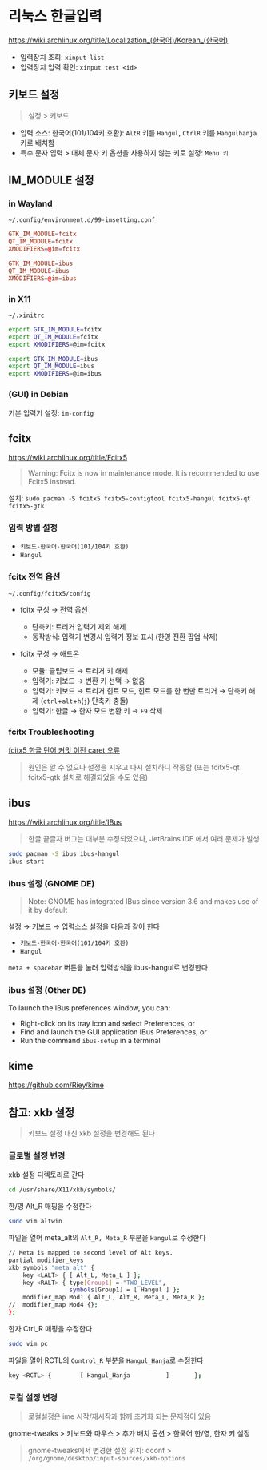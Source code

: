 # 리눅스 한글입력

<https://wiki.archlinux.org/title/Localization_(한국어)/Korean_(한국어)>

- 입력장치 조회: `xinput list`
- 입력장치 입력 확인: `xinput test <id>`

## 키보드 설정

> 설정 > 키보드

- 입력 소스: 한국어(101/104키 호환): `AltR` 키를 `Hangul`, `CtrlR` 키를 `Hangulhanja` 키로 배치함
- 특수 문자 입력 > 대체 문자 키 옵션을 사용하지 않는 키로 설정: `Menu 키`

## IM_MODULE 설정

### in Wayland

`~/.config/environment.d/99-imsetting.conf`

```conf
GTK_IM_MODULE=fcitx
QT_IM_MODULE=fcitx
XMODIFIERS=@im=fcitx

GTK_IM_MODULE=ibus
QT_IM_MODULE=ibus
XMODIFIERS=@im=ibus
```

### in X11

`~/.xinitrc`

```sh
export GTK_IM_MODULE=fcitx
export QT_IM_MODULE=fcitx
export XMODIFIERS=@im=fcitx

export GTK_IM_MODULE=ibus
export QT_IM_MODULE=ibus
export XMODIFIERS=@im=ibus
```

### (GUI) in Debian

기본 입력기 설정: `im-config`

## fcitx

<https://wiki.archlinux.org/title/Fcitx5>

> Warning: Fcitx is now in maintenance mode. It is recommended to use Fcitx5 instead.

설치: `sudo pacman -S fcitx5 fcitx5-configtool fcitx5-hangul fcitx5-qt fcitx5-gtk`

### **입력 방법 설정**

- `키보드-한국어-한국어(101/104키 호환)`
- `Hangul`

### fcitx 전역 옵션

`~/.config/fcitx5/config`

- fcitx 구성 → 전역 옵션

  - 단축키: 트리거 입력기 제외 해제
  - 동작방식: 입력기 변경시 입력기 정보 표시 (한영 전환 팝업 삭제)

- fcitx 구성 → 애드온

  - 모듈: 클립보드 → 트리거 키 해제
  - 입력기: 키보드 → 변환 키 선택 → 없음
  - 입력기: 키보드 → 트리거 힌트 모드, 힌트 모드를 한 번만 트리거 → 단축키 해제 (`ctrl`+`alt`+`h`(`j`) 단축키 충돌)
  - 입력기: 한글 → 한자 모드 변환 키 → `F9` 삭제

### fcitx Troubleshooting

[fcitx5 한글 단어 커밋 이전 caret 오류](https://forum.manjaro.org/t/fcitx5-korean-hangul-space-is-inserted-in-a-wrong-position-when-typing-in-gedit/105291)

> 원인은 알 수 없으나 설정을 지우고 다시 설치하니 작동함 (또는 fcitx5-qt fcitx5-gtk 설치로 해결되었을 수도 있음)

## ibus

<https://wiki.archlinux.org/title/IBus>

> 한글 끝글자 버그는 대부분 수정되었으나, JetBrains IDE 에서 여러 문제가 발생

```sh
sudo pacman -S ibus ibus-hangul
ibus start
```

### ibus 설정 (GNOME DE)

> Note: GNOME has integrated IBus since version 3.6 and makes use of it by default

설정 → 키보드 → 입력소스 설정을 다음과 같이 한다

- `키보드-한국어-한국어(101/104키 호환)`
- `Hangul`

`meta + spacebar` 버튼을 눌러 입력방식을 ibus-hangul로 변경한다

### ibus 설정 (Other DE)

To launch the IBus preferences window, you can:

- Right-click on its tray icon and select Preferences, or
- Find and launch the GUI application IBus Preferences, or
- Run the command `ibus-setup` in a terminal

## kime

<https://github.com/Riey/kime>

## 참고: xkb 설정

> 키보드 설정 대신 xkb 설정을 변경해도 된다

### 글로벌 설정 변경

xkb 설정 디렉토리로 간다

```sh
cd /usr/share/X11/xkb/symbols/
```

한/영 Alt_R 매핑을 수정한다

```sh
sudo vim altwin
```

파일을 열어 meta_alt의 `Alt_R, Meta_R` 부분을 `Hangul`로 수정한다

```sh
// Meta is mapped to second level of Alt keys.
partial modifier_keys
xkb_symbols "meta_alt" {
    key <LALT> { [ Alt_L, Meta_L ] };
    key <RALT> { type[Group1] = "TWO_LEVEL",
                 symbols[Group1] = [ Hangul ] };
    modifier_map Mod1 { Alt_L, Alt_R, Meta_L, Meta_R };
//  modifier_map Mod4 {};
};
```

한자 Ctrl_R 매핑을 수정한다

```sh
sudo vim pc
```

파일을 열어 RCTL의 `Control_R` 부분을 `Hangul_Hanja`로 수정한다

```sh
key <RCTL> {        [ Hangul_Hanja          ]       };
```

### 로컬 설정 변경

> 로컬설정은 ime 시작/재시작과 함께 초기화 되는 문제점이 있음

gnome-tweaks > 키보드와 마우스 > 추가 배치 옵션 > 한국어 한/영, 한자 키 설정

> gnome-tweaks에서 변경한 설정 위치: dconf > `/org/gnome/desktop/input-sources/xkb-options`
